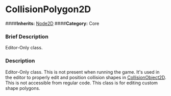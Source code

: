 #  CollisionPolygon2D  
####**Inherits:** [Node2D](class_node2d)
####**Category:** Core

###  Brief Description  
Editor-Only class.

###  Description  
Editor-Only class. This is not present when running the game. It's used in the editor to properly edit and position collision shapes in [CollisionObject2D](class_collisionobject2d). This is not accessible from regular code. This class is for editing custom shape polygons.
